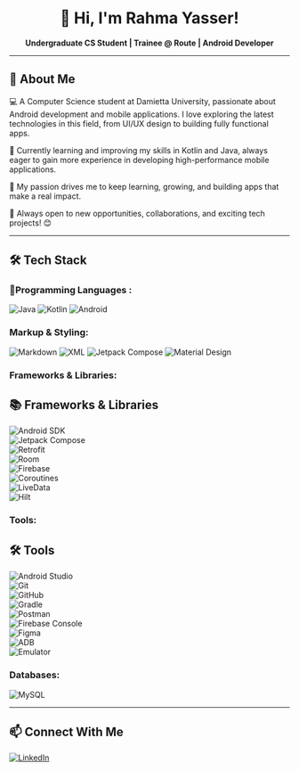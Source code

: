 <h1 align="center">👋 Hi, I'm Rahma Yasser!</h1>

<p align="center">
  <b>Undergraduate CS Student | Trainee @ Route | Android Developer </b>
</p>

---

## 🌟 About Me
💻 A Computer Science student at Damietta University, passionate about Android development and mobile applications. I love exploring the latest technologies in this field, from UI/UX design to building fully functional apps.

📱 Currently learning and improving my skills in Kotlin and Java, always eager to gain more experience in developing high-performance mobile applications.

🚀 My passion drives me to keep learning, growing, and building apps that make a real impact.

🔗 Always open to new opportunities, collaborations, and exciting tech projects! 😊

---

## 🛠 Tech Stack
### 🚀Programming Languages :
![Java](https://img.shields.io/badge/Java-ED8B00?style=for-the-badge&logo=java&logoColor=white)
![Kotlin](https://img.shields.io/badge/Kotlin-0095D5?style=for-the-badge&logo=kotlin&logoColor=white)
![Android](https://img.shields.io/badge/Android-3DDC84?style=for-the-badge&logo=android&logoColor=white)


### Markup & Styling:
![Markdown](https://img.shields.io/badge/Markdown-000000?style=for-the-badge&logo=markdown&logoColor=white)
![XML](https://img.shields.io/badge/XML-FF6600?style=for-the-badge&logo=xml&logoColor=white)
![Jetpack Compose](https://img.shields.io/badge/Jetpack%20Compose-4285F4?style=for-the-badge&logo=jetpack-compose&logoColor=white)
![Material Design](https://img.shields.io/badge/Material%20Design-757575?style=for-the-badge&logo=material-design&logoColor=white)


### Frameworks & Libraries:
## 📚 Frameworks & Libraries  
![Android SDK](https://img.shields.io/badge/Android%20SDK-3DDC84?style=for-the-badge&logo=android&logoColor=white)  
![Jetpack Compose](https://img.shields.io/badge/Jetpack%20Compose-4285F4?style=for-the-badge&logo=jetpack-compose&logoColor=white)  
![Retrofit](https://img.shields.io/badge/Retrofit-FF6F00?style=for-the-badge&logo=retrofit&logoColor=white)  
![Room](https://img.shields.io/badge/Room-0078D7?style=for-the-badge&logo=sqlite&logoColor=white)  
![Firebase](https://img.shields.io/badge/Firebase-FFCA28?style=for-the-badge&logo=firebase&logoColor=black)  
![Coroutines](https://img.shields.io/badge/Coroutines-0095D5?style=for-the-badge&logo=kotlin&logoColor=white)  
![LiveData](https://img.shields.io/badge/LiveData-FF4081?style=for-the-badge&logo=android&logoColor=white)  
![Hilt](https://img.shields.io/badge/Hilt-6200EE?style=for-the-badge&logo=dagger&logoColor=white)  


### Tools:
## 🛠️ Tools  
![Android Studio](https://img.shields.io/badge/Android%20Studio-3DDC84?style=for-the-badge&logo=android-studio&logoColor=white)  
![Git](https://img.shields.io/badge/Git-F05032?style=for-the-badge&logo=git&logoColor=white)  
![GitHub](https://img.shields.io/badge/GitHub-181717?style=for-the-badge&logo=github&logoColor=white)  
![Gradle](https://img.shields.io/badge/Gradle-02303A?style=for-the-badge&logo=gradle&logoColor=white)  
![Postman](https://img.shields.io/badge/Postman-FF6C37?style=for-the-badge&logo=postman&logoColor=white)  
![Firebase Console](https://img.shields.io/badge/Firebase-FFCA28?style=for-the-badge&logo=firebase&logoColor=black)  
![Figma](https://img.shields.io/badge/Figma-F24E1E?style=for-the-badge&logo=figma&logoColor=white)  
![ADB](https://img.shields.io/badge/ADB-3DDC84?style=for-the-badge&logo=android&logoColor=white)  
![Emulator](https://img.shields.io/badge/Android%20Emulator-3DDC84?style=for-the-badge&logo=android&logoColor=white)  


### Databases:
![MySQL](https://img.shields.io/badge/MySQL-4479A1?style=for-the-badge&logo=mysql&logoColor=white)

---

## 📫 Connect With Me
[![LinkedIn](https://img.shields.io/badge/LinkedIn-Profile-blue?logo=linkedin)](https://www.linkedin.com/in/rahma-yasser-9a6341257/)
